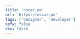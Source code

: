 ```yaml
---
title: 'oscar.pm'
url: 'https://oscar.pm'
tags: ['designer', 'developer']
nsfw: false
rss: false
---
```

